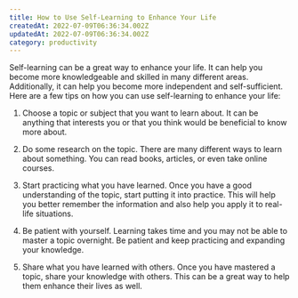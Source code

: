 ```yaml
---
title: How to Use Self-Learning to Enhance Your Life
createdAt: 2022-07-09T06:36:34.002Z
updatedAt: 2022-07-09T06:36:34.002Z
category: productivity
---
```


Self-learning can be a great way to enhance your life. It can help you become more knowledgeable and skilled in many different areas. Additionally, it can help you become more independent and self-sufficient. Here are a few tips on how you can use self-learning to enhance your life:

1. Choose a topic or subject that you want to learn about. It can be anything that interests you or that you think would be beneficial to know more about.

2. Do some research on the topic. There are many different ways to learn about something. You can read books, articles, or even take online courses.

3. Start practicing what you have learned. Once you have a good understanding of the topic, start putting it into practice. This will help you better remember the information and also help you apply it to real-life situations.

4. Be patient with yourself. Learning takes time and you may not be able to master a topic overnight. Be patient and keep practicing and expanding your knowledge.

5. Share what you have learned with others. Once you have mastered a topic, share your knowledge with others. This can be a great way to help them enhance their lives as well.
